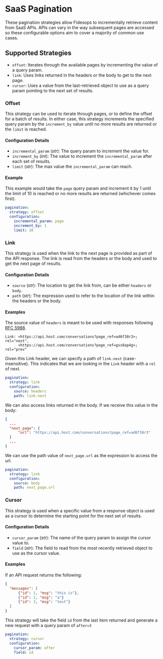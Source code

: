 # SaaS Pagination

These pagination strategies allow Fidesops to incrementally retrieve content from SaaS APIs. APIs can vary in the way subsequent pages are accessed so these configurable options aim to cover a majority of common use cases.

## Supported Strategies
- `offset`: Iterates through the available pages by incrementing the value of a query param.
- `link`: Uses links returned in the headers or the body to get to the next page.
- `cursor`: Uses a value from the last-retrieved object to use as a query param pointing to the next set of results.

### Offset
This strategy can be used to iterate through pages, or to define the offset for a batch of results. In either case, this strategy increments the specified query param by the `increment_by` value until no more results are returned or the `limit` is reached.

#### Configuration Details
- `incremental_param` (_str_): The query param to increment the value for.
- `increment_by` (_int_): The value to increment the `incremental_param` after each set of results.
- `limit` (_str_): The max value the `incremental_param` can reach.

#### Example
This example would take the `page` query param and increment it by 1 until the limit of 10 is reached or no more results are returned (whichever comes first).
```yaml
pagination:
  strategy: offset
  configuration:
    incremental_param: page
    increment_by: 1
    limit: 10
```

### Link
This strategy is used when the link to the next page is provided as part of the API response. The link is read from the headers or the body and used to get the next page of results.

#### Configuration Details
- `source` (_str_): The location to get the link from, can be either `headers` or `body`.
- `path` (_str_): The expression used to refer to the location of the link within the headers or the body.

#### Examples
The source value of `headers` is meant to be used with responses following [RFC 5988](https://datatracker.ietf.org/doc/html/rfc5988#page-6).
```
Link: <https://api.host.com/conversations?page_ref=ad6f38r3>; rel="next",
      <https://api.host.com/conversations?page_ref=gss8ap4g>; rel="prev"
```
Given this Link header, we can specify a path of `link.next` (case-insensitive). This indicates that we are looking in the `Link` header with a `rel` of next.
```yaml
pagination:
  strategy: link
  configuration:
    source: headers
    path: link.next
```

We can also access links returned in the body. If we receive this value in the body:
```json
{
  ...
  "next_page": {
      "url": "https://api.host.com/conversations?page_ref=ad6f38r3"
  }
  ...
}
```
We can use the path value of `next_page.url` as the expression to access the url.
```yaml
pagination:
  strategy: link
  configuration:
    source: body
    path: next_page.url
```

### Cursor
This strategy is used when a specific value from a response object is used as a cursor to determine the starting point for the next set of results.

#### Configuration Details
- `cursor_param` (_str_): The name of the query param to assign the cursor value to.
- `field` (_str_): The field to read from the most recently retrieved object to use as the cursor value.

#### Examples
If an API request returns the following:
```json
{
  "messages": [
      {"id": 1, "msg": "this is"},
      {"id": 2, "msg": "a"}
      {"id": 3, "msg": "test"}
  ]
}
```
This strategy will take the field `id` from the last item returned and generate a new request with a query param of `after=3`
```yaml
pagination:
  strategy: cursor
  configuration:
    cursor_param: after
    field: id
```